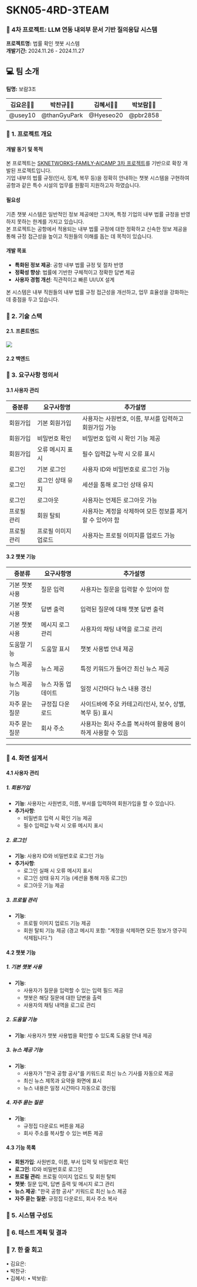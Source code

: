 # SKN05-4RD-3TEAM

### 🤖 4차 프로젝트: LLM 연동 내외부 문서 기반 질의응답 시스템  
**프로젝트명:** 법률 확인 챗봇 시스템  
**개발기간:** 2024.11.26 - 2024.11.27  

## 💻 팀 소개

**팀명:** 보람3조  

| **김요은👩‍💻** | **박찬규👨‍💻** | **김혜서👩‍💻** | **박보람👩‍💻** |
|:--------------:|:--------------:|:--------------:|:--------------:|
| @usey10        | @thanGyuPark   | @Hyeseo20      | @pbr2858        |

### 📌 1. 프로젝트 개요
#### 개발 동기 및 목적 
본 프로젝트는 [SKNETWORKS-FAMILY-AICAMP 3차 프로젝트](https://github.com/SKNETWORKS-FAMILY-AICAMP/SKN05-3RD-3TEAM)를 기반으로 확장 개발된 프로젝트입니다.  
기업 내부의 법률 규정(인사, 징계, 복무 등)을 정확히 안내하는 챗봇 시스템을 구현하여 공항과 같은 특수 시설의 업무를 원활히 지원하고자 하였습니다.  

#### 필요성   
기존 챗봇 시스템은 일반적인 정보 제공에만 그치며, 특정 기업의 내부 법률 규정을 반영하지 못하는 한계를 가지고 있습니다.  
본 프로젝트는 공항에서 적용되는 내부 법률 규정에 대한 정확하고 신속한 정보 제공을 통해 규정 접근성을 높이고 직원들의 이해를 돕는 데 목적이 있습니다.  

#### 개발 목표 
- **특화된 정보 제공**: 공항 내부 법률 규정 및 절차 반영  
- **정확성 향상**: 법률에 기반한 구체적이고 정확한 답변 제공  
- **사용자 경험 개선**: 직관적이고 빠른 UI/UX 설계  

본 시스템은 내부 직원들의 내부 법률 규정 접근성을 개선하고, 업무 효율성을 강화하는 데 중점을 두고 있습니다.  


### 📌 2. 기술 스택
#### 2.1. 프론트엔드
<div>
<img src="http://img.shields.io/badge/Streamlit-FF4B4B?style=flat&logo=Streamlit&logoColor=white"> 
</div>

#### 2.2 백엔드 

### 📌 3. 요구사항 정의서
#### 3.1 사용자 관리
| **중분류**   | **요구사항명**         | **추가설명**                                        |
|--------------|-----------------------|---------------------------------------------------|
| 회원가입     | 기본 회원가입          | 사용자는 사원번호, 이름, 부서를 입력하고 회원가입 가능    |
| 회원가입     | 비밀번호 확인          | 비밀번호 입력 시 확인 기능 제공                      |
| 회원가입     | 오류 메시지 표시       | 필수 입력값 누락 시 오류 표시                        |
| 로그인       | 기본 로그인            | 사용자 ID와 비밀번호로 로그인 가능                    |
| 로그인       | 로그인 상태 유지       | 세션을 통해 로그인 상태 유지                         |
| 로그인       | 로그아웃              | 사용자는 언제든 로그아웃 가능                         |
| 프로필 관리  | 회원 탈퇴              | 사용자는 계정을 삭제하여 모든 정보를 제거할 수 있어야 함     |
| 프로필 관리  | 프로필 이미지 업로드   | 사용자는 프로필 이미지를 업로드 가능                  |

#### 3.2 챗봇 기능
| **중분류**         | **요구사항명**         | **추가설명**                                        |
|--------------------|-----------------------|---------------------------------------------------|
| 기본 챗봇 사용      | 질문 입력              | 사용자는 질문을 입력할 수 있어야 함                  |
| 기본 챗봇 사용      | 답변 출력              | 입력된 질문에 대해 챗봇 답변 출력                    |
| 기본 챗봇 사용      | 메시지 로그 관리       | 사용자의 채팅 내역을 로그로 관리                     |
| 도움말 기능         | 도움말 표시            | 챗봇 사용법 안내 제공                               |
| 뉴스 제공 기능      | 뉴스 제공              | 특정 키워드가 들어간 최신 뉴스 제공                   |
| 뉴스 제공 기능      | 뉴스 자동 업데이트     | 일정 시간마다 뉴스 내용 갱신                          |
| 자주 묻는 질문      | 규정집 다운로드        | 사이드바에 주요 카테고리(인사, 보수, 상벌, 복무 등) 표시 |
| 자주 묻는 질문      | 회사 주소              | 사용자는 회사 주소를 복사하여 활용에 용이하게 사용할 수 있음 |

---

### 📌 4. 화면 설계서 
####  4.1 사용자 관리

##### 1. 회원가입
- **기능**: 사용자는 사원번호, 이름, 부서를 입력하여 회원가입을 할 수 있습니다.
- **추가사항**: 
  - 비밀번호 입력 시 확인 기능 제공
  - 필수 입력값 누락 시 오류 메시지 표시

##### 2. 로그인
- **기능**: 사용자 ID와 비밀번호로 로그인 가능
- **추가사항**: 
  - 로그인 실패 시 오류 메시지 표시
  - 로그인 상태 유지 기능 (세션을 통해 자동 로그인)
  - 로그아웃 기능 제공

##### 3. 프로필 관리
- **기능**: 
  - 프로필 이미지 업로드 기능 제공
  - 회원 탈퇴 기능 제공 (경고 메시지 포함: "계정을 삭제하면 모든 정보가 영구히 삭제됩니다.")

#### 4.2 챗봇 기능

##### 1. 기본 챗봇 사용
- **기능**: 
  - 사용자가 질문을 입력할 수 있는 입력 필드 제공
  - 챗봇은 해당 질문에 대한 답변을 출력
  - 사용자의 채팅 내역을 로그로 관리

##### 2. 도움말 기능
- **기능**: 사용자가 챗봇 사용법을 확인할 수 있도록 도움말 안내 제공

##### 3. 뉴스 제공 기능
- **기능**: 
  - 사용자가 "한국 공항 공사"를 키워드로 최신 뉴스 기사를 자동으로 제공
  - 최신 뉴스 제목과 요약을 화면에 표시
  - 뉴스 내용은 일정 시간마다 자동으로 갱신됨

##### 4. 자주 묻는 질문
- **기능**: 
  - 규정집 다운로드 버튼을 제공
  - 회사 주소를 복사할 수 있는 버튼 제공
 
#### 4.3 기능 목록
- **회원가입**: 사원번호, 이름, 부서 입력 및 비밀번호 확인
- **로그인**: ID와 비밀번호로 로그인
- **프로필 관리**: 프로필 이미지 업로드 및 회원 탈퇴
- **챗봇**: 질문 입력, 답변 출력 및 메시지 로그 관리
- **뉴스 제공**: "한국 공항 공사" 키워드로 최신 뉴스 제공
- **자주 묻는 질문**: 규정집 다운로드, 회사 주소 복사

### 📌 5. 시스템 구성도

### 📌 6. 테스트 계획 및 결과

### 📌 7. 한 줄 회고

• 김요은:  
• 박찬규:   
• 김혜서: 
• 박보람: 

